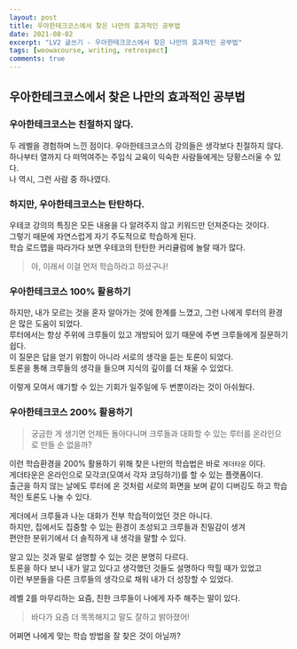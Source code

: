 ```yaml
---
layout: post
title: 우아한테크코스에서 찾은 나만의 효과적인 공부법
date: 2021-08-02
excerpt: "LV2 글쓰기 - 우아한테크코스에서 찾은 나만의 효과적인 공부법"
tags: [woowacourse, writing, retrospect]
comments: true
---
```


## 우아한테크코스에서 찾은 나만의 효과적인 공부법

### 우아한테크코스는 친절하지 않다.
두 레벨을 경험하며 느낀 점이다. 우아한테크코스의 강의들은 생각보다 친절하지 않다.  
하나부터 열까지 다 떠먹여주는 주입식 교육이 익숙한 사람들에게는 당황스러울 수 있다.  
나 역시, 그런 사람 중 하나였다.

### 하지만, 우아한테크코스는 탄탄하다.
우테코 강의의 특징은 모든 내용을 다 알려주지 않고 키워드만 던져준다는 것이다.  
그렇기 때문에 자연스럽게 자기 주도적으로 학습하게 된다.  
학습 로드맵을 따라가다 보면 우테코의 탄탄한 커리큘럼에 놀랄 때가 많다.  
> 아, 이래서 이걸 먼저 학습하라고 하셨구나!

### 우아한테크코스 100% 활용하기
하지만, 내가 모르는 것을 혼자 알아가는 것에 한계를 느꼈고, 그런 나에게 루터의 환경은 많은 도움이 되었다.  
루터에서는 항상 주위에 크루들이 있고 개방되어 있기 때문에 주변 크루들에게 질문하기 쉽다.   
이 질문은 답을 얻기 위함이 아니라 서로의 생각을 듣는 토론이 되었다.  
토론을 통해 크루들의 생각을 들으며 지식의 깊이를 더 채울 수 있었다.  

이렇게 모여서 얘기할 수 있는 기회가 일주일에 두 번뿐이라는 것이 아쉬웠다.

### 우아한테크코스 200% 활용하기
> 궁금한 게 생기면 언제든 돌아다니며 크루들과 대화할 수 있는 루터를 온라인으로 만들 순 없을까?

이런 학습환경을 200% 활용하기 위해 찾은 나만의 학습법은 바로 `게더타운` 이다.  
게더타운은 온라인으로 모각코(모여서 각자 코딩하기)를 할 수 있는 플랫폼이다.  
출근을 하지 않는 날에도 루터에 온 것처럼 서로의 화면을 보며 같이 디버깅도 하고 학습적인 토론도 나눌 수 있다.  

게더에서 크루들과 나눈 대화가 전부 학습적이었던 것은 아니다.  
하지만, 집에서도 집중할 수 있는 환경이 조성되고 크루들과 친밀감이 생겨  
편안한 분위기에서 더 솔직하게 내 생각을 말할 수 있다.  

알고 있는 것과 말로 설명할 수 있는 것은 분명히 다르다.  
토론을 하다 보니 내가 알고 있다고 생각했던 것들도 설명하다 막힐 때가 있었고  
이런 부분들을 다른 크루들의 생각으로 채워 내가 더 성장할 수 있었다.  

레벨 2를 마무리하는 요즘, 친한 크루들이 나에게 자주 해주는 말이 있다.
> 바다가 요즘 더 똑똑해지고 말도 잘하고 밝아졌어!

어쩌면 나에게 맞는 학습 방법을 잘 찾은 것이 아닐까?
